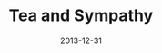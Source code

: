---
layout: productions
redirect_from:
- /productions/2013_Tea_and_Sympathy
title: Tea and Sympathy
date: 2013-12-31
approx_date: year
Theatre: Theatre Jacksonville
Venue: Little Theatre
cast:
crew:
- Director: Michael Lipp
---